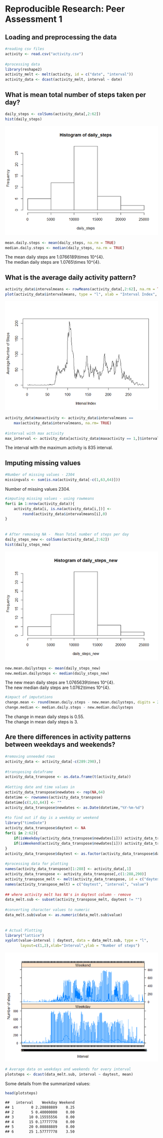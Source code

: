 # Reproducible Research: Peer Assessment 1


## Loading and preprocessing the data

```r
#reading csv files
activity <- read.csv("activity.csv")

#processing data
library(reshape2)
activity_melt <- melt(activity, id = c("date", "interval"))
activity_data <- dcast(activity_melt, interval ~ date)
```

## What is mean total number of steps taken per day?


```r
daily_steps <- colSums(activity_data[,2:62])
hist(daily_steps)
```

![](PA1_template_files/figure-html/unnamed-chunk-2-1.png) 

```r
mean.daily.steps <- mean(daily_steps, na.rm = TRUE)
median.daily.steps <- median(daily_steps, na.rm = TRUE)
```

The mean daily steps are 1.0766189\times 10^{4}.  
The median daily steps are 1.0765\times 10^{4}.  


## What is the average daily activity pattern?


```r
activity_data$intervalmeans <- rowMeans(activity_data[,2:62], na.rm = TRUE)
plot(activity_data$intervalmeans, type = "l", xlab = "Interval Index", ylab = "Average Number of Steps")
```

![](PA1_template_files/figure-html/unnamed-chunk-3-1.png) 

```r
activity_data$maxactivity <- activity_data$intervalmeans == 
    max(activity_data$intervalmeans, na.rm= TRUE)

#interval with max activity
max_interval <- activity_data[activity_data$maxactivity == 1,]$interval
```
The interval with the maximum activity is 835 interval.  

## Imputing missing values

```r
#Number of missing values - 2304
missingvals <- sum(is.na(activity_data[-c(1,63,64)]))
```
Number of missing values 2304.  

```r
#imputing missing values - using rowmeans
for(i in 1:nrow(activity_data)){
    activity_data[i, is.na(activity_data[i,])] <- 
        round(activity_data$intervalmeans[i],0)
}


# After removing NA -  Mean Total number of steps per day
daily_steps_new <- colSums(activity_data[,2:62])
hist(daily_steps_new)
```

![](PA1_template_files/figure-html/unnamed-chunk-5-1.png) 

```r
new.mean.dailysteps <- mean(daily_steps_new)
new.median.dailysteps <- median(daily_steps_new)
```
The new mean daily steps are 1.0765639\times 10^{4}.  
The new median daily steps are 1.0762\times 10^{4}.  

```r
#impact of imputations
change.mean <- round(mean.daily.steps - new.mean.dailysteps, digits = 2)
change.median <- median.daily.steps - new.median.dailysteps
```
The change in mean daily steps is 0.55.  
The change in mean daily steps is 3.      

## Are there differences in activity patterns between weekdays and weekends?

```r
#removing unneeded rows
activity_data <- activity_data[-c(289:290),]

#transposing dataframe
activity_data_transpose <- as.data.frame(t(activity_data))

#Getting date and time values in
activity_data_transpose$newdates <- rep(NA,64)
datetime <- rownames(activity_data_transpose)
datetime[c(1,63,64)] <- ""
activity_data_transpose$newdates <- as.Date(datetime,"%Y-%m-%d")

#to find out if day is a weekday or weekend
library("timeDate")
activity_data_transpose$daytest <- NA
for(i in 2:62){
    if(isWeekday(activity_data_transpose$newdates[i])) activity_data_transpose$daytest[i] <- "Weekday"
    if(isWeekend(activity_data_transpose$newdates[i])) activity_data_transpose$daytest[i] <- "Weekend"
}
activity_data_transpose$daytest <- as.factor(activity_data_transpose$daytest)

#processing data for plotting
names(activity_data_transpose)[1:288] <- activity_data[,1]
activity_data_transpose <- activity_data_transpose[,c(1:288,290)]
activity_transpose_melt <- melt(activity_data_transpose, id = c("daytest"), na.rm = TRUE)
names(activity_transpose_melt) = c("daytest", "interval", "value")

## where activity melt has NA's in daytest column - remove
data_melt.sub <- subset(activity_transpose_melt, daytest != "")

#converting character values to numeric
data_melt.sub$value <- as.numeric(data_melt.sub$value)


# Actual Plotting
library("lattice")
xyplot(value~interval | daytest, data = data_melt.sub, type = "l",
       layout=c(1,2),xlab="Interval",ylab = "Number of steps")
```

![](PA1_template_files/figure-html/unnamed-chunk-7-1.png) 

```r
# Average data on weekdays and weekends for every interval
plotsteps <- dcast(data_melt.sub, interval ~ daytest, mean)
```
Some details from the summarized values:  

```r
head(plotsteps)
```

```
##   interval    Weekday Weekend
## 1        0 2.28888889    0.25
## 2        5 0.40000000    0.00
## 3       10 0.15555556    0.00
## 4       15 0.17777778    0.00
## 5       20 0.08888889    0.00
## 6       25 1.57777778    3.50
```

